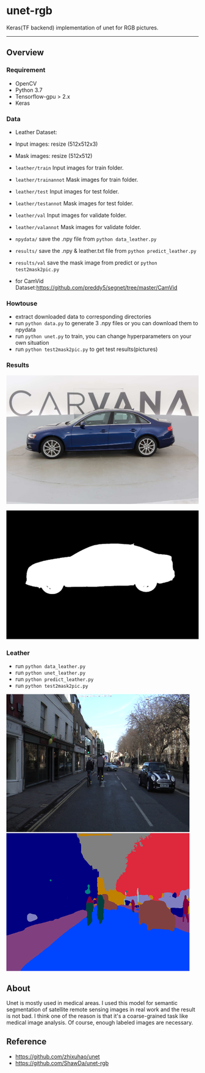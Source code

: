 # unet-rgb

Keras(TF backend) implementation of unet for RGB pictures.

---

## Overview
### Requirement
- OpenCV
- Python 3.7
- Tensorflow-gpu > 2.x
- Keras

### Data
- Leather Dataset: 
- Input images: resize (512x512x3)
- Mask images: resize (512x512)

- ```leather/train``` Input images for train folder.
- ```leather/trainannot``` Mask images for train folder.
- ```leather/test``` Input images for test folder.
- ```leather/testannot``` Mask images for test folder.
- ```leather/val``` Input images for validate folder.
- ```leather/valannot``` Mask images for validate folder.
- ```npydata/``` save the .npy file from ```python data_leather.py```
- ```results/``` save the .npy & leather.txt file from ```python predict_leather.py```
- ```results/val``` save the mask image from predict or ```python test2mask2pic.py```

- for CamVid Dataset:https://github.com/preddy5/segnet/tree/master/CamVid

### Howtouse
- extract downloaded data to corresponding directories
- run ```python data.py``` to generate 3 .npy files or you can download them to npydata
- run ```python unet.py``` to train, you can change hyperparameters on your own situation
- run ```python test2mask2pic.py``` to get test results(pictures)

### Results

![img/0test.jpg](img/0test.jpg)

![img/0label.jpg](img/0label.jpg)

### Leather
- run ```python data_leather.py```
- run ```python unet_leather.py```
- run ```python predict_leather.py```
- run ```python test2mask2pic.py```

![img/1test.png](img/1camvid.png)
![img/1label.png](img/1label.png)

## About
Unet is mostly used in medical areas. I used this model for semantic segmentation of satellite remote sensing images in real work and the result is not bad. I think one of the reason is that it's a coarse-grained task like medical image analysis. Of course, enough labeled images are necessary.

## Reference
- https://github.com/zhixuhao/unet
- https://github.com/ShawDa/unet-rgb
